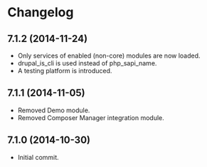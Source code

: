 # Changelog

## 7.1.2 (2014-11-24)
 - Only services of enabled (non-core) modules are now loaded.
 - drupal_is_cli is used instead of php_sapi_name.
 - A testing platform is introduced.

## 7.1.1 (2014-11-05)
 - Removed Demo module.
 - Removed Composer Manager integration module.

## 7.1.0 (2014-10-30)
 - Initial commit.
